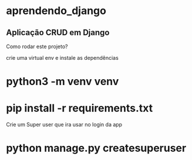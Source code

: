 # aprendendo_django
 Aplicação CRUD em Django
--------------------------------

Como rodar este projeto?


crie uma virtual env e instale as dependências
# python3 -m venv venv
# pip install -r requirements.txt

Crie um Super user que ira usar no login da app
# python manage.py createsuperuser



